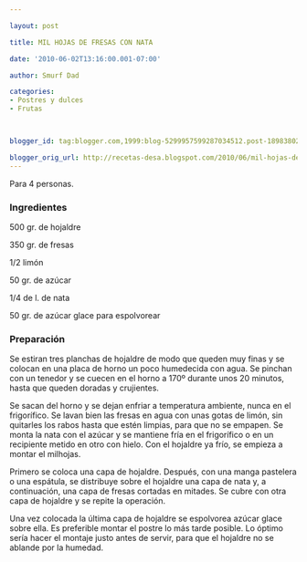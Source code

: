 ```yaml
---

layout: post

title: MIL HOJAS DE FRESAS CON NATA

date: '2010-06-02T13:16:00.001-07:00'

author: Smurf Dad

categories:
- Postres y dulces
- Frutas



blogger_id: tag:blogger.com,1999:blog-5299957599287034512.post-1898380209883932331

blogger_orig_url: http://recetas-desa.blogspot.com/2010/06/mil-hojas-de-fresas-con-nata.html
---
```


Para 4 personas.

<h3>Ingredientes</h3>

500 gr. de hojaldre

350 gr. de fresas

1/2 limón

50 gr. de azúcar

1/4 de l. de nata

50 gr. de azúcar glace para espolvorear

<h3>Preparación</h3>

Se estiran tres planchas de hojaldre de modo que queden muy finas y se colocan en una placa de horno un poco humedecida con agua. Se pinchan con un tenedor y se cuecen en el horno a 170º durante unos 20 minutos, hasta que queden doradas y crujientes.

Se sacan del horno y se dejan enfriar a temperatura ambiente, nunca en el frigorífico. Se lavan bien las fresas en agua con unas gotas de limón, sin quitarles los rabos hasta que estén limpias, para que no se empapen. Se monta la nata con el azúcar y se mantiene fría en el frigorífico o en un recipiente metido en otro con hielo. Con el hojaldre ya frío, se empieza a montar el milhojas.

Primero se coloca una capa de hojaldre. Después, con una manga pastelera o una espátula, se distribuye sobre el hojaldre una capa de nata y, a continuación, una capa de fresas cortadas en mitades. Se cubre con otra capa de hojaldre y se repite la operación.

Una vez colocada la última capa de hojaldre se espolvorea azúcar glace sobre ella. Es preferible montar el postre lo más tarde posible. Lo óptimo sería hacer el montaje justo antes de servir, para que el hojaldre no se ablande por la humedad.